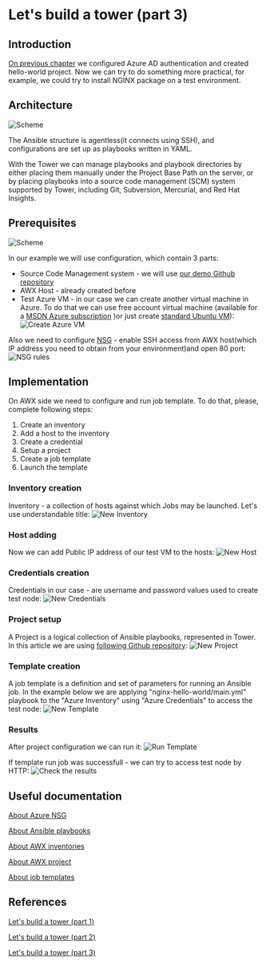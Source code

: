 # Let's build a tower (part 3)

## Introduction

[On previous chapter](/ansible-tower-01) we configured Azure AD authentication and created hello-world project. Now we can try to do something more practical, for example, we could try to install NGINX package on a test environment. 

## Architecture

![Scheme](/images/ansible-tower/awx_flow.png)

The Ansible structure is agentless(it connects using SSH), and configurations are set up as playbooks written in YAML.

With the Tower we can manage playbooks and playbook directories by either placing them manually under the Project Base Path on the server, or by placing playbooks into a source code management (SCM) system supported by Tower, including Git, Subversion, Mercurial, and Red Hat Insights.

## Prerequisites

![Scheme](/images/ansible-tower/awx_current_flow.png)

In our example we will use configuration, which contain 3 parts:
* Source Code Management system - we will use [our demo Github repository](https://github.com/groovy-sky/tower-examples.git)
* AWX Host - already created before
* Test Azure VM - in our case we can create another virtual machine in Azure. To do that we can use free account virtual machine (available for a [MSDN Azure subscription](https://azure.microsoft.com/en-us/pricing/member-offers/credit-for-visual-studio-subscribers/) )or just create [standard Ubuntu VM](https://docs.microsoft.com/en-us/azure/virtual-machines/linux/quick-create-portal#create-virtual-machine)):
![Create Azure VM](/images/ansible-tower/create_test_vm_node.png)

Also we need to configure [NSG](https://docs.microsoft.com/en-us/azure/virtual-network/manage-network-security-group) - enable SSH access from AWX host(which IP address you need to obtain from your environment)and open 80 port:
![NSG rules](/images/ansible-tower/test_node_nsg_rules.png)

## Implementation

On AWX side we need to configure and run job template. To do that, please, complete following steps:
1. Create an inventory
1. Add a host to the inventory
1. Create a credential
1. Setup a project
1. Create a job template
1. Launch the template

### Inventory creation

Inventory - a collection of hosts against which Jobs may be launched. Let's use understandable title:
![New Inventory](/images/ansible-tower/create_azure_inventory.png)

### Host adding

Now we can add Public IP address of our test VM to the hosts:
![New Host](/images/ansible-tower/add_azure_first_host.png)

### Credentials creation

Credentials in our case - are username and password values used to create test node:
![New Credentials](/images/ansible-tower/create_azure_credentials.png)

### Project setup

A Project is a logical collection of Ansible playbooks, represented in Tower. In this article we are using [following Github repository](https://github.com/groovy-sky/tower-examples.git):
![New Project](/images/ansible-tower/create_tower_project.png)

### Template creation

A job template is a definition and set of parameters for running an Ansible job. In the example below we are applying "nginx-hello-world/main.yml" playbook to the "Azure Inventory" using "Azure Credentials" to access the test node:
![New Template](/images/ansible-tower/create_azure_template.png)

### Results

After project configuration we can run it:
![Run Template](/images/ansible-tower/run_template.png)

If template run job was successfull - we can try to access test node by HTTP:
![Check the results](/images/ansible-tower/check_job_results.png)

## Useful documentation

[About Azure NSG](https://blogs.msdn.microsoft.com/igorpag/2016/05/14/azure-network-security-groups-nsg-best-practices-and-lessons-learned/)

[About Ansible playbooks](https://docs.ansible.com/ansible/latest/user_guide/playbooks_intro.html)

[About AWX inventories](https://docs.ansible.com/ansible-tower/latest/html/userguide/inventories.html)

[About AWX project](https://docs.ansible.com/ansible-tower/latest/html/userguide/projects.html)

[About job templates](https://docs.ansible.com/ansible-tower/latest/html/userguide/job_templates.html)

## References

[Let's build a tower (part 1)](/ansible-tower-00/README.md)

[Let's build a tower (part 2)](/ansible-tower-01/README.md)

[Let's build a tower (part 3)](/ansible-tower-02/README.md)

